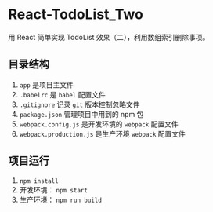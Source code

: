 # React-TodoList_Two

用 React 简单实现 TodoList 效果（二），利用数组索引删除事项。

## 目录结构

1. `app` 是项目主文件
1. `.babelrc` 是 `babel` 配置文件
1. `.gitignore` 记录 `git` 版本控制忽略文件
1. `package.json` 管理项目中用到的 npm 包
1. `webpack.config.js` 是开发环境的 `webpack` 配置文件
1. `webpack.production.js` 是生产环境 `webpack` 配置文件

## 项目运行

1. `npm install`
1. 开发环境： `npm start`
1. 生产环境： `npm run build`
